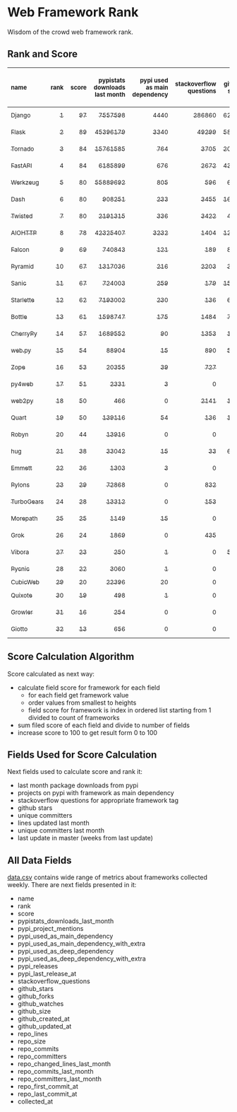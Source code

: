 # Web Framework Rank
Wisdom of the crowd web framework rank.

## Rank and Score
<sub>name</sub> | <sub>rank</sub> | <sub>score</sub> | <sub>pypistats downloads last month</sub> | <sub>pypi used as main dependency</sub> | <sub>stackoverflow questions</sub> | <sub>github stars</sub> | <sub>repo unique committers</sub> | <sub>repo changed lines last month</sub> | <sub>repo unique committers last month</sub> | <sub>repo last commit</sub>
:--- | ---: | ---: | ---: | ---: | ---: | ---: | ---: | ---: | ---: | ---:
[<sub>Django</sub>](https://github.com/django/django "first commit: 2005-07-13") | [<sub>1</sub>](# "  +0 last week") | [<sub>97</sub>](# "  +3 last week") | [<sub>7557598</sub>](# "  #5 in pypistats downloads last month -0.11% last week") | [<sub>4440</sub>](# "  #1 in pypi used as main dependency +0.34% last week") | [<sub>286860</sub>](# "  #1 in stackoverflow questions +0.16% last week") | [<sub>62962</sub>](# "  #1 in github stars +0.17% last week") | [<sub>2664</sub>](# "  #1 in repo unique committers +0.19% last week") | [<sub>4781</sub>](# "▼ #4 in repo changed lines last month +20.67% last week") | [<sub>40</sub>](# "  #1 in repo unique committers last month +21.21% last week") | [<sub>2022-03-19</sub>](# "▲ #1 in repo last commit 1 week ago")
[<sub>Flask</sub>](https://github.com/pallets/flask "first commit: 2010-04-06; uses: Werkzeug") | [<sub>2</sub>](# "  +0 last week") | [<sub>89</sub>](# "  -1 last week") | [<sub>45396179</sub>](# "  #2 in pypistats downloads last month +4.09% last week") | [<sub>3340</sub>](# "  #2 in pypi used as main dependency +0.27% last week") | [<sub>49299</sub>](# "  #2 in stackoverflow questions +0.16% last week") | [<sub>58341</sub>](# "  #2 in github stars +0.13% last week") | [<sub>775</sub>](# "  #2 in repo unique committers +0.13% last week") | [<sub>269</sub>](# "▼ #9 in repo changed lines last month -85.65% last week") | [<sub>4</sub>](# "▼ #7 in repo unique committers last month +0.0% last week") | [<sub>2022-03-15</sub>](# "▲ #2 in repo last commit 1 week ago")
[<sub>Tornado</sub>](https://github.com/tornadoweb/tornado "first commit: 2009-09-09") | [<sub>3</sub>](# "▲ +7 last week") | [<sub>84</sub>](# "▲ +18 last week") | [<sub>15761585</sub>](# "  #4 in pypistats downloads last month +1.31% last week") | [<sub>764</sub>](# "  #5 in pypi used as main dependency +0.39% last week") | [<sub>3705</sub>](# "  #3 in stackoverflow questions +0.03% last week") | [<sub>20441</sub>](# "  #4 in github stars +0.02% last week") | [<sub>437</sub>](# "  #5 in repo unique committers +0.46% last week") | [<sub>197</sub>](# "▲ #11 in repo changed lines last month +100% last week") | [<sub>4</sub>](# "▲ #7 in repo unique committers last month +100% last week") | [<sub>2022-03-18</sub>](# "▲ #2 in repo last commit 1 week ago")
[<sub>FastAPI</sub>](https://github.com/tiangolo/fastapi "first commit: 2018-12-05; uses: Starlette") | [<sub>4</sub>](# "▲ +1 last week") | [<sub>84</sub>](# "▲ +5 last week") | [<sub>6185899</sub>](# "  #7 in pypistats downloads last month +1.84% last week") | [<sub>676</sub>](# "  #6 in pypi used as main dependency +1.5% last week") | [<sub>2672</sub>](# "  #6 in stackoverflow questions +1.67% last week") | [<sub>43092</sub>](# "  #3 in github stars +0.47% last week") | [<sub>298</sub>](# "  #8 in repo unique committers +0.68% last week") | [<sub>4693</sub>](# "▼ #5 in repo changed lines last month +50.8% last week") | [<sub>5</sub>](# "▲ #5 in repo unique committers last month +150.0% last week") | [<sub>2022-03-18</sub>](# "▲ #2 in repo last commit 1 week ago")
[<sub>Werkzeug</sub>](https://github.com/pallets/werkzeug "first commit: 2007-05-04; used by: Flask and Quart") | [<sub>5</sub>](# "▲ +3 last week") | [<sub>80</sub>](# "▲ +8 last week") | [<sub>55889692</sub>](# "  #1 in pypistats downloads last month +4.67% last week") | [<sub>805</sub>](# "  #4 in pypi used as main dependency +0.25% last week") | [<sub>596</sub>](# "  #15 in stackoverflow questions +0.17% last week") | [<sub>6010</sub>](# "  #12 in github stars +0.12% last week") | [<sub>459</sub>](# "  #4 in repo unique committers +0.66% last week") | [<sub>490</sub>](# "▲ #8 in repo changed lines last month +3983.33% last week") | [<sub>5</sub>](# "▲ #5 in repo unique committers last month +66.67% last week") | [<sub>2022-03-18</sub>](# "▲ #2 in repo last commit 1 week ago")
[<sub>Dash</sub>](https://github.com/plotly/dash "first commit: 2015-04-10") | [<sub>6</sub>](# "▼ -2 last week") | [<sub>80</sub>](# "▼ -3 last week") | [<sub>908251</sub>](# "  #12 in pypistats downloads last month +3.0% last week") | [<sub>233</sub>](# "  #9 in pypi used as main dependency +1.3% last week") | [<sub>3455</sub>](# "  #4 in stackoverflow questions +0.76% last week") | [<sub>16083</sub>](# "  #5 in github stars +0.16% last week") | [<sub>132</sub>](# "  #16 in repo unique committers +0.0% last week") | [<sub>57238</sub>](# "▼ #2 in repo changed lines last month -30.57% last week") | [<sub>8</sub>](# "▲ #2 in repo unique committers last month +0.0% last week") | [<sub>2022-03-18</sub>](# "▼ #2 in repo last commit 1 week ago")
[<sub>Twisted</sub>](https://github.com/twisted/twisted "first commit: 2001-07-09") | [<sub>7</sub>](# "▼ -1 last week") | [<sub>80</sub>](# "▼ +1 last week") | [<sub>2191315</sub>](# "  #8 in pypistats downloads last month +0.7% last week") | [<sub>336</sub>](# "  #7 in pypi used as main dependency +0.3% last week") | [<sub>3422</sub>](# "  #5 in stackoverflow questions +0.06% last week") | [<sub>4534</sub>](# "  #15 in github stars +0.15% last week") | [<sub>271</sub>](# "▲ #9 in repo unique committers +0.74% last week") | [<sub>8316</sub>](# "▼ #3 in repo changed lines last month +14.12% last week") | [<sub>7</sub>](# "▲ #3 in repo unique committers last month +40.0% last week") | [<sub>2022-03-15</sub>](# "▲ #2 in repo last commit 1 week ago")
[<sub>AIOHTTP</sub>](https://github.com/aio-libs/aiohttp "first commit: 2013-10-01") | [<sub>8</sub>](# "▼ -5 last week") | [<sub>78</sub>](# "▼ -5 last week") | [<sub>42325407</sub>](# "  #3 in pypistats downloads last month +3.0% last week") | [<sub>3232</sub>](# "  #3 in pypi used as main dependency +0.5% last week") | [<sub>1404</sub>](# "  #10 in stackoverflow questions -0.07% last week") | [<sub>12265</sub>](# "  #7 in github stars +0.25% last week") | [<sub>658</sub>](# "  #3 in repo unique committers +0.0% last week") | [<sub>96</sub>](# "▼ #14 in repo changed lines last month -22.58% last week") | [<sub>2</sub>](# "▼ #15 in repo unique committers last month -33.33% last week") | [<sub>2022-03-12</sub>](# "▼ #2 in repo last commit 2 weeks ago")
[<sub>Falcon</sub>](https://github.com/falconry/falcon "first commit: 2012-12-06; used by: hug") | [<sub>9</sub>](# "  +0 last week") | [<sub>69</sub>](# "  -2 last week") | [<sub>740843</sub>](# "  #13 in pypistats downloads last month +1.19% last week") | [<sub>121</sub>](# "  #13 in pypi used as main dependency +0.83% last week") | [<sub>189</sub>](# "  #17 in stackoverflow questions +0.0% last week") | [<sub>8710</sub>](# "  #8 in github stars +0.09% last week") | [<sub>193</sub>](# "  #13 in repo unique committers +0.0% last week") | [<sub>766</sub>](# "▲ #7 in repo changed lines last month -18.34% last week") | [<sub>4</sub>](# "▼ #7 in repo unique committers last month +0.0% last week") | [<sub>2022-03-15</sub>](# "▼ #2 in repo last commit 1 week ago")
[<sub>Pyramid</sub>](https://github.com/Pylons/pyramid "first commit: 2008-07-04; used by: CubicWeb") | [<sub>10</sub>](# "▲ +7 last week") | [<sub>67</sub>](# "▲ +13 last week") | [<sub>1317036</sub>](# "  #11 in pypistats downloads last month +0.06% last week") | [<sub>216</sub>](# "  #11 in pypi used as main dependency +0.47% last week") | [<sub>2203</sub>](# "  #7 in stackoverflow questions +0.0% last week") | [<sub>3644</sub>](# "  #16 in github stars +0.11% last week") | [<sub>358</sub>](# "  #6 in repo unique committers +0.28% last week") | [<sub>154</sub>](# "▲ #12 in repo changed lines last month +100% last week") | [<sub>1</sub>](# "▲ #20 in repo unique committers last month +100% last week") | [<sub>2022-03-13</sub>](# "▲ #2 in repo last commit 1 week ago")
[<sub>Sanic</sub>](https://github.com/sanic-org/sanic "first commit: 2016-05-26") | [<sub>11</sub>](# "▲ +1 last week") | [<sub>67</sub>](# "▲ +4 last week") | [<sub>724003</sub>](# "  #14 in pypistats downloads last month +10.06% last week") | [<sub>259</sub>](# "  #8 in pypi used as main dependency +0.0% last week") | [<sub>179</sub>](# "  #18 in stackoverflow questions +0.56% last week") | [<sub>15938</sub>](# "  #6 in github stars +0.16% last week") | [<sub>344</sub>](# "  #7 in repo unique committers +0.0% last week") | [<sub>71</sub>](# "▲ #15 in repo changed lines last month +65.12% last week") | [<sub>2</sub>](# "  #15 in repo unique committers last month +0.0% last week") | [<sub>2022-03-14</sub>](# "▲ #2 in repo last commit 1 week ago")
[<sub>Starlette</sub>](https://github.com/encode/starlette "first commit: 2018-06-25; used by: FastAPI") | [<sub>12</sub>](# "▼ -5 last week") | [<sub>62</sub>](# "▼ -10 last week") | [<sub>7193002</sub>](# "  #6 in pypistats downloads last month +1.34% last week") | [<sub>230</sub>](# "  #10 in pypi used as main dependency +0.44% last week") | [<sub>136</sub>](# "  #20 in stackoverflow questions +0.0% last week") | [<sub>6741</sub>](# "  #10 in github stars +0.25% last week") | [<sub>208</sub>](# "  #12 in repo unique committers +0.0% last week") | [<sub>55</sub>](# "▼ #19 in repo changed lines last month -86.42% last week") | [<sub>4</sub>](# "▼ #7 in repo unique committers last month -60.0% last week") | [<sub>2022-03-09</sub>](# "▼ #16 in repo last commit 2 weeks ago")
[<sub>Bottle</sub>](https://github.com/bottlepy/bottle "first commit: 2009-06-30") | [<sub>13</sub>](# "▼ -2 last week") | [<sub>61</sub>](# "▼ -3 last week") | [<sub>1598747</sub>](# "▼ #10 in pypistats downloads last month -0.23% last week") | [<sub>175</sub>](# "  #12 in pypi used as main dependency +0.0% last week") | [<sub>1484</sub>](# "  #9 in stackoverflow questions +0.13% last week") | [<sub>7567</sub>](# "  #9 in github stars +0.24% last week") | [<sub>226</sub>](# "  #11 in repo unique committers +0.0% last week") | [<sub>6</sub>](# "▼ #20 in repo changed lines last month +0.0% last week") | [<sub>2</sub>](# "  #15 in repo unique committers last month +0.0% last week") | [<sub>2022-03-01</sub>](# "▼ #21 in repo last commit 3 weeks ago")
[<sub>CherryPy</sub>](https://github.com/cherrypy/cherrypy "first commit: 2004-11-20") | [<sub>14</sub>](# "▲ +1 last week") | [<sub>57</sub>](# "▲ +2 last week") | [<sub>1689552</sub>](# "▲ #9 in pypistats downloads last month +9.28% last week") | [<sub>90</sub>](# "  #14 in pypi used as main dependency +0.0% last week") | [<sub>1353</sub>](# "  #11 in stackoverflow questions -0.07% last week") | [<sub>1512</sub>](# "  #18 in github stars +0.6% last week") | [<sub>145</sub>](# "  #15 in repo unique committers +0.0% last week") | [<sub>4</sub>](# "▼ #21 in repo changed lines last month +0.0% last week") | [<sub>1</sub>](# "▼ #20 in repo unique committers last month -50.0% last week") | [<sub>2022-03-13</sub>](# "▲ #2 in repo last commit 1 week ago")
[<sub>web.py</sub>](https://github.com/webpy/webpy "first commit: 1970-01-01") | [<sub>15</sub>](# "▼ -2 last week") | [<sub>54</sub>](# "▼ -5 last week") | [<sub>88904</sub>](# "  #16 in pypistats downloads last month -0.29% last week") | [<sub>15</sub>](# "  #18 in pypi used as main dependency +0.0% last week") | [<sub>890</sub>](# "  #12 in stackoverflow questions -0.11% last week") | [<sub>5669</sub>](# "  #14 in github stars +0.09% last week") | [<sub>91</sub>](# "  #18 in repo unique committers +0.0% last week") | [<sub>70</sub>](# "▼ #16 in repo changed lines last month +0.0% last week") | [<sub>3</sub>](# "▼ #11 in repo unique committers last month +0.0% last week") | [<sub>2022-03-07</sub>](# "▼ #16 in repo last commit 2 weeks ago")
[<sub>Zope</sub>](https://github.com/zopefoundation/Zope "first commit: 1996-06-17") | [<sub>16</sub>](# "▼ -2 last week") | [<sub>53</sub>](# "▼ -3 last week") | [<sub>20355</sub>](# "  #20 in pypistats downloads last month +1.15% last week") | [<sub>39</sub>](# "  #16 in pypi used as main dependency +0.0% last week") | [<sub>727</sub>](# "  #14 in stackoverflow questions +0.0% last week") | [<sub>288</sub>](# "  #25 in github stars +0.0% last week") | [<sub>171</sub>](# "  #14 in repo unique committers +0.0% last week") | [<sub>201</sub>](# "  #10 in repo changed lines last month -2.9% last week") | [<sub>3</sub>](# "▼ #11 in repo unique committers last month +0.0% last week") | [<sub>2022-03-10</sub>](# "▼ #16 in repo last commit 2 weeks ago")
[<sub>py4web</sub>](https://github.com/web2py/py4web "first commit: 2019-03-25") | [<sub>17</sub>](# "▲ +2 last week") | [<sub>51</sub>](# "▲ +2 last week") | [<sub>2331</sub>](# "  #24 in pypistats downloads last month +2.37% last week") | [<sub>3</sub>](# "  #21 in pypi used as main dependency +0.0% last week") | [<sub>0</sub>](# "  #23 in stackoverflow questions +100% last week") | [<sub>173</sub>](# "  #27 in github stars +0.0% last week") | [<sub>58</sub>](# "  #20 in repo unique committers +0.0% last week") | [<sub>60398</sub>](# "▲ #1 in repo changed lines last month +2892.96% last week") | [<sub>6</sub>](# "  #4 in repo unique committers last month +20.0% last week") | [<sub>2022-03-15</sub>](# "▲ #2 in repo last commit 1 week ago")
[<sub>web2py</sub>](https://github.com/web2py/web2py "first commit: 2011-11-23") | [<sub>18</sub>](# "  +0 last week") | [<sub>50</sub>](# "  -1 last week") | [<sub>466</sub>](# "  #30 in pypistats downloads last month -2.51% last week") | [<sub>0</sub>](# "  #26 in pypi used as main dependency +100% last week") | [<sub>2141</sub>](# "  #8 in stackoverflow questions +0.0% last week") | [<sub>1980</sub>](# "  #17 in github stars +0.05% last week") | [<sub>271</sub>](# "  #9 in repo unique committers +0.0% last week") | [<sub>62</sub>](# "▼ #17 in repo changed lines last month -20.51% last week") | [<sub>2</sub>](# "▼ #15 in repo unique committers last month -33.33% last week") | [<sub>2022-03-18</sub>](# "▲ #2 in repo last commit 1 week ago")
[<sub>Quart</sub>](https://gitlab.com/pgjones/quart "first commit: 2017-05-14; uses: Werkzeug") | [<sub>19</sub>](# "▼ -3 last week") | [<sub>50</sub>](# "▼ -4 last week") | [<sub>139116</sub>](# "  #15 in pypistats downloads last month +14.51% last week") | [<sub>54</sub>](# "  #15 in pypi used as main dependency +0.0% last week") | [<sub>136</sub>](# "▲ #20 in stackoverflow questions +3.03% last week") | [<sub>1026</sub>](# "  #19 in github stars +0.49% last week") | [<sub>67</sub>](# "  #19 in repo unique committers +0.0% last week") | [<sub>57</sub>](# "▼ #18 in repo changed lines last month +0.0% last week") | [<sub>3</sub>](# "▼ #11 in repo unique committers last month +0.0% last week") | [<sub>2022-03-09</sub>](# "▼ #16 in repo last commit 2 weeks ago")
[<sub>Robyn</sub>](https://github.com/sansyrox/robyn "first commit: 2021-05-22") | [<sub>20</sub>](# "  +0 last week") | [<sub>44</sub>](# "  -2 last week") | [<sub>13916</sub>](# "  #21 in pypistats downloads last month -3.22% last week") | [<sub>0</sub>](# "  #26 in pypi used as main dependency +100% last week") | [<sub>0</sub>](# "  #23 in stackoverflow questions +100% last week") | [<sub>843</sub>](# "▲ #20 in github stars +44.85% last week") | [<sub>12</sub>](# "  #27 in repo unique committers +0.0% last week") | [<sub>1553</sub>](# "  #6 in repo changed lines last month -22.7% last week") | [<sub>3</sub>](# "▼ #11 in repo unique committers last month +0.0% last week") | [<sub>2022-03-17</sub>](# "▼ #2 in repo last commit 1 week ago")
[<sub>hug</sub>](https://github.com/hugapi/hug "first commit: 2015-07-17; uses: Falcon") | [<sub>21</sub>](# "▲ +1 last week") | [<sub>38</sub>](# "▲ +0 last week") | [<sub>33042</sub>](# "  #18 in pypistats downloads last month -7.21% last week") | [<sub>15</sub>](# "  #18 in pypi used as main dependency +0.0% last week") | [<sub>33</sub>](# "  #22 in stackoverflow questions +0.0% last week") | [<sub>6607</sub>](# "  #11 in github stars +0.03% last week") | [<sub>123</sub>](# "  #17 in repo unique committers +0.0% last week") | [<sub>0</sub>](# "▼ #22 in repo changed lines last month +100% last week") | [<sub>0</sub>](# "▼ #22 in repo unique committers last month +100% last week") | [<sub>2020-08-10</sub>](# "  #27 in repo last commit 84 weeks ago")
[<sub>Emmett</sub>](https://github.com/emmett-framework/emmett "first commit: 2014-10-22") | [<sub>22</sub>](# "▼ -1 last week") | [<sub>36</sub>](# "▼ -5 last week") | [<sub>1303</sub>](# "  #26 in pypistats downloads last month +4.16% last week") | [<sub>3</sub>](# "  #21 in pypi used as main dependency +0.0% last week") | [<sub>0</sub>](# "  #23 in stackoverflow questions +100% last week") | [<sub>751</sub>](# "▼ #22 in github stars +0.27% last week") | [<sub>22</sub>](# "  #26 in repo unique committers +0.0% last week") | [<sub>124</sub>](# "▼ #13 in repo changed lines last month +0.0% last week") | [<sub>2</sub>](# "  #15 in repo unique committers last month +0.0% last week") | [<sub>2022-03-11</sub>](# "▼ #16 in repo last commit 2 weeks ago")
[<sub>Pylons</sub>](https://github.com/Pylons/pylons "first commit: 2006-02-18") | [<sub>23</sub>](# "  +0 last week") | [<sub>29</sub>](# "  +0 last week") | [<sub>72868</sub>](# "  #17 in pypistats downloads last month -5.29% last week") | [<sub>0</sub>](# "  #26 in pypi used as main dependency +100% last week") | [<sub>832</sub>](# "  #13 in stackoverflow questions +0.0% last week") | [<sub>216</sub>](# "  #26 in github stars +0.0% last week") | [<sub>36</sub>](# "  #22 in repo unique committers +0.0% last week") | [<sub>0</sub>](# "▼ #22 in repo changed lines last month +100% last week") | [<sub>0</sub>](# "▼ #22 in repo unique committers last month +100% last week") | [<sub>2018-01-12</sub>](# "  #30 in repo last commit 219 weeks ago")
[<sub>TurboGears</sub>](https://github.com/TurboGears/tg2 "first commit: 2007-06-27") | [<sub>24</sub>](# "  +0 last week") | [<sub>28</sub>](# "  -1 last week") | [<sub>13312</sub>](# "  #22 in pypistats downloads last month +0.35% last week") | [<sub>0</sub>](# "  #26 in pypi used as main dependency +100% last week") | [<sub>153</sub>](# "  #19 in stackoverflow questions +0.0% last week") | [<sub>776</sub>](# "▼ #21 in github stars +0.13% last week") | [<sub>35</sub>](# "  #23 in repo unique committers +0.0% last week") | [<sub>0</sub>](# "▼ #22 in repo changed lines last month +100% last week") | [<sub>0</sub>](# "▼ #22 in repo unique committers last month +100% last week") | [<sub>2021-05-26</sub>](# "  #24 in repo last commit 43 weeks ago")
[<sub>Morepath</sub>](https://github.com/morepath/morepath "first commit: 2013-07-17") | [<sub>25</sub>](# "▲ +1 last week") | [<sub>25</sub>](# "▲ +0 last week") | [<sub>1149</sub>](# "  #27 in pypistats downloads last month +1.86% last week") | [<sub>15</sub>](# "  #18 in pypi used as main dependency +0.0% last week") | [<sub>0</sub>](# "  #23 in stackoverflow questions +100% last week") | [<sub>391</sub>](# "  #24 in github stars +0.0% last week") | [<sub>27</sub>](# "  #24 in repo unique committers +0.0% last week") | [<sub>0</sub>](# "▼ #22 in repo changed lines last month +100% last week") | [<sub>0</sub>](# "▼ #22 in repo unique committers last month +100% last week") | [<sub>2021-04-18</sub>](# "  #25 in repo last commit 48 weeks ago")
[<sub>Grok</sub>](https://github.com/zopefoundation/grok "first commit: 2006-10-14") | [<sub>26</sub>](# "▲ +1 last week") | [<sub>24</sub>](# "▲ -1 last week") | [<sub>1869</sub>](# "  #25 in pypistats downloads last month +5.12% last week") | [<sub>0</sub>](# "  #26 in pypi used as main dependency +100% last week") | [<sub>435</sub>](# "  #16 in stackoverflow questions +0.0% last week") | [<sub>20</sub>](# "  #31 in github stars +0.0% last week") | [<sub>40</sub>](# "  #21 in repo unique committers +0.0% last week") | [<sub>0</sub>](# "▼ #22 in repo changed lines last month +100% last week") | [<sub>0</sub>](# "▼ #22 in repo unique committers last month +100% last week") | [<sub>2020-09-02</sub>](# "  #26 in repo last commit 81 weeks ago")
[<sub>Vibora</sub>](https://github.com/vibora-io/vibora "first commit: 2018-06-13") | [<sub>27</sub>](# "▲ +1 last week") | [<sub>23</sub>](# "▲ -1 last week") | [<sub>250</sub>](# "▼ #32 in pypistats downloads last month -20.89% last week") | [<sub>1</sub>](# "  #23 in pypi used as main dependency +0.0% last week") | [<sub>0</sub>](# "  #23 in stackoverflow questions +100% last week") | [<sub>5723</sub>](# "  #13 in github stars +0.02% last week") | [<sub>27</sub>](# "  #24 in repo unique committers +0.0% last week") | [<sub>0</sub>](# "▼ #22 in repo changed lines last month +100% last week") | [<sub>0</sub>](# "▼ #22 in repo unique committers last month +100% last week") | [<sub>2019-02-11</sub>](# "  #29 in repo last commit 162 weeks ago")
[<sub>Pycnic</sub>](https://github.com/nullism/pycnic "first commit: 2015-11-04") | [<sub>28</sub>](# "▲ +1 last week") | [<sub>22</sub>](# "▲ +0 last week") | [<sub>3060</sub>](# "  #23 in pypistats downloads last month +10.51% last week") | [<sub>1</sub>](# "  #23 in pypi used as main dependency +0.0% last week") | [<sub>0</sub>](# "  #23 in stackoverflow questions +100% last week") | [<sub>155</sub>](# "  #28 in github stars +0.0% last week") | [<sub>11</sub>](# "  #28 in repo unique committers +0.0% last week") | [<sub>0</sub>](# "▼ #22 in repo changed lines last month +100% last week") | [<sub>0</sub>](# "▼ #22 in repo unique committers last month +100% last week") | [<sub>2022-01-21</sub>](# "  #23 in repo last commit 9 weeks ago")
[<sub>CubicWeb</sub>](https://forge.extranet.logilab.fr/cubicweb/cubicweb "uses: Pyramid") | [<sub>29</sub>](# "▲ +1 last week") | [<sub>20</sub>](# "▲ +0 last week") | [<sub>22396</sub>](# "  #19 in pypistats downloads last month +8.22% last week") | [<sub>20</sub>](# "  #17 in pypi used as main dependency +0.0% last week") | [<sub>0</sub>](# "  #23 in stackoverflow questions +100% last week") | [<sub>0</sub>](# "  #32 in github stars +100% last week") | [<sub>0</sub>](# "  #32 in repo unique committers +100% last week") | [<sub>0</sub>](# "▼ #22 in repo changed lines last month +100% last week") | [<sub>0</sub>](# "▼ #22 in repo unique committers last month +100% last week") | [<sub></sub>](# "  #31 in repo last commit")
[<sub>Quixote</sub>](https://github.com/nascheme/quixote "first commit: 2006-03-16") | [<sub>30</sub>](# "▼ -5 last week") | [<sub>19</sub>](# "▼ -7 last week") | [<sub>498</sub>](# "  #29 in pypistats downloads last month -0.8% last week") | [<sub>1</sub>](# "  #23 in pypi used as main dependency +0.0% last week") | [<sub>0</sub>](# "  #23 in stackoverflow questions +100% last week") | [<sub>80</sub>](# "  #29 in github stars +0.0% last week") | [<sub>6</sub>](# "  #29 in repo unique committers +0.0% last week") | [<sub>0</sub>](# "▼ #22 in repo changed lines last month -100.0% last week") | [<sub>0</sub>](# "▼ #22 in repo unique committers last month -100.0% last week") | [<sub>2022-02-15</sub>](# "▼ #22 in repo last commit 5 weeks ago")
[<sub>Growler</sub>](https://github.com/pyGrowler/Growler "first commit: 2014-08-17") | [<sub>31</sub>](# "  +0 last week") | [<sub>16</sub>](# "  -1 last week") | [<sub>254</sub>](# "▲ #31 in pypistats downloads last month +7.17% last week") | [<sub>0</sub>](# "  #26 in pypi used as main dependency +100% last week") | [<sub>0</sub>](# "  #23 in stackoverflow questions +100% last week") | [<sub>686</sub>](# "▼ #23 in github stars +0.0% last week") | [<sub>6</sub>](# "  #29 in repo unique committers +0.0% last week") | [<sub>0</sub>](# "▼ #22 in repo changed lines last month +100% last week") | [<sub>0</sub>](# "▼ #22 in repo unique committers last month +100% last week") | [<sub>2020-03-08</sub>](# "  #28 in repo last commit 106 weeks ago")
[<sub>Giotto</sub>](https://github.com/priestc/giotto "first commit: 2012-02-26") | [<sub>32</sub>](# "  +0 last week") | [<sub>13</sub>](# "  +0 last week") | [<sub>656</sub>](# "  #28 in pypistats downloads last month +4.13% last week") | [<sub>0</sub>](# "  #26 in pypi used as main dependency +100% last week") | [<sub>0</sub>](# "  #23 in stackoverflow questions +100% last week") | [<sub>55</sub>](# "  #30 in github stars +0.0% last week") | [<sub>3</sub>](# "  #31 in repo unique committers +0.0% last week") | [<sub>0</sub>](# "▼ #22 in repo changed lines last month +100% last week") | [<sub>0</sub>](# "▼ #22 in repo unique committers last month +100% last week") | [<sub>2013-10-07</sub>](# "  #31 in repo last commit 441 weeks ago")

## Score Calculation Algorithm
Score calculated as next way:
- calculate field score for framework for each field
  - for each field get framework value
  - order values from smallest to heights
  - field score for framework is index in ordered list starting from 1 divided to count of frameworks
- sum filed score of each field and divide to number of fields
- increase score to 100 to get result form 0 to 100

## Fields Used for Score Calculation
Next fields used to calculate score and rank it:
- last month package downloads from pypi
- projects on pypi with framework as main dependency
- stackoverflow questions for appropriate framework tag
- github stars
- unique committers
- lines updated last month
- unique committers last month
- last update in master (weeks from last update)

## All Data Fields
[data.csv](data.csv) contains wide range of metrics about frameworks collected weekly.
There are next fields presented in it: 

- name
- rank
- score
- pypistats_downloads_last_month
- pypi_project_mentions
- pypi_used_as_main_dependency
- pypi_used_as_main_dependency_with_extra
- pypi_used_as_deep_dependency
- pypi_used_as_deep_dependency_with_extra
- pypi_releases
- pypi_last_release_at
- stackoverflow_questions
- github_stars
- github_forks
- github_watches
- github_size
- github_created_at
- github_updated_at
- repo_lines
- repo_size
- repo_commits
- repo_committers
- repo_changed_lines_last_month
- repo_commits_last_month
- repo_committers_last_month
- repo_first_commit_at
- repo_last_commit_at
- collected_at
